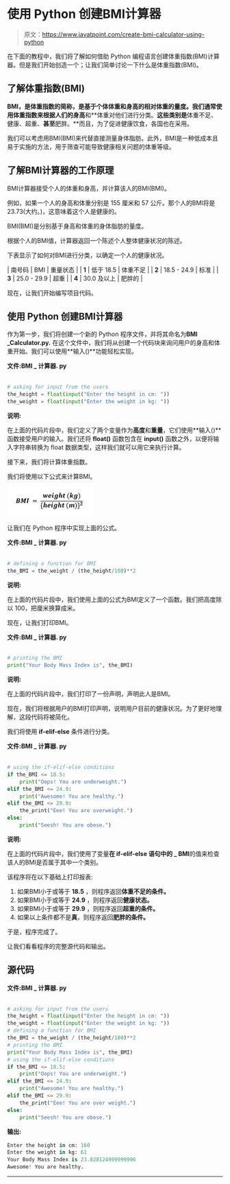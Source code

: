 # 使用 Python 创建BMI计算器

> 原文：<https://www.javatpoint.com/create-bmi-calculator-using-python>

在下面的教程中，我们将了解如何借助 Python 编程语言创建体重指数(BMI)计算器。但是我们开始创造一个；让我们简单讨论一下什么是体重指数(BMI)。

## 了解体重指数(BMI)

**BMI，**是**体重指数的简称，**是基于个体体重和身高的相对体重的量度。我们通常使用体重指数来根据人们的**身高**和**体重对他们进行分类。**这些类别是**体重不足、健康、超重、**甚至**肥胖。**而且，为了促进健康饮食，各国也在采用。

我们可以考虑用BMI(BMI)来代替直接测量身体脂肪。此外，BMI是一种低成本且易于实施的方法，用于筛查可能导致健康相关问题的体重等级。

## 了解BMI计算器的工作原理

BMI计算器接受个人的体重和身高，并计算该人的BMI(BMI)。

例如，如果一个人的身高和体重分别是 155 厘米和 57 公斤。那个人的BMI将是 23.73(大约。)，这意味着这个人是健康的。

BMI(BMI)是分别基于身高和体重的身体脂肪的量度。

根据个人的BMI值，计算器返回一个陈述个人整体健康状况的陈述。

下表显示了如何对BMI进行分类，以确定一个人的健康状况。

| 南号码 | BMI | 重量状态 |
| **1** | 低于 18.5 | 体重不足 |
| **2** | 18.5 - 24.9 | 标准 |
| **3** | 25.0 - 29.9 | 超重 |
| **4** | 30.0 及以上 | 肥胖的 |

现在，让我们开始编写项目代码。

## 使用 Python 创建BMI计算器

作为第一步，我们将创建一个新的 Python 程序文件，并将其命名为**BMI _Calculator.py.** 在这个文件中，我们将从创建一个代码块来询问用户的身高和体重开始。我们可以使用**输入()**功能轻松实现。

**文件:BMI _ 计算器. py**

```py

# asking for input from the users
the_height = float(input("Enter the height in cm: "))
the_weight = float(input("Enter the weight in kg: "))

```

**说明:**

在上面的代码片段中，我们定义了两个变量作为**高度**和**重量**，它们使用**输入()**函数接受用户的输入。我们还将 **float()** 函数包含在 **input()** 函数之外，以便将输入字符串转换为 float 数据类型，这样我们就可以用它来执行计算。

接下来，我们将计算体重指数。

我们将使用以下公式来计算BMI。

![Create BMI Calculator using Python](img/6f0d7be22b3902942746b3b7a0a09a63.png)

让我们在 Python 程序中实现上面的公式。

**文件:BMI _ 计算器. py**

```py

# defining a function for BMI
the_BMI = the_weight / (the_height/100)**2

```

**说明:**

在上面的代码片段中，我们使用上面的公式为BMI定义了一个函数。我们把高度除以 100，把厘米换算成米。

现在，让我们打印BMI。

**文件:BMI _ 计算器. py**

```py

# printing the BMI
print("Your Body Mass Index is", the_BMI)

```

**说明:**

在上面的代码片段中，我们打印了一份声明，声明此人是BMI。

现在，我们将根据用户的BMI打印声明，说明用户目前的健康状况。为了更好地理解，这段代码将被简化。

我们将使用 **if-elif-else** 条件进行分类。

**文件:BMI _ 计算器. py**

```py

# using the if-elif-else conditions
if the_BMI <= 18.5:
    print("Oops! You are underweight.")
elif the_BMI <= 24.9:
    print("Awesome! You are healthy.")
elif the_BMI <= 29.9:
    the_print("Eee! You are overweight.")
else:
    print("Seesh! You are obese.")

```

**说明:**

在上面的代码片段中，我们使用了变量**在 **if-elif-else** 语句中的 _ BMI**的值来检查该人的BMI是否属于其中一个类别。

该程序将在以下基础上打印报表:

1.  如果BMI小于或等于 **18.5** ，则程序返回**体重不足的条件。**
2.  如果BMI小于或等于 **24.9** ，则程序返回**健康状态。**
3.  如果BMI小于或等于 **29.9** ，则程序返回**超重的条件。**
4.  如果以上条件都不是**真**，则程序返回**肥胖的条件。**

于是，程序完成了。

让我们看看程序的完整源代码和输出。

## 源代码

**文件:BMI _ 计算器. py**

```py

# asking for input from the users
the_height = float(input("Enter the height in cm: "))
the_weight = float(input("Enter the weight in kg: "))
# defining a function for BMI
the_BMI = the_weight / (the_height/100)**2
# printing the BMI
print("Your Body Mass Index is", the_BMI)
# using the if-elif-else conditions
if the_BMI <= 18.5:
    print("Oops! You are underweight.")
elif the_BMI <= 24.9:
    print("Awesome! You are healthy.")
elif the_BMI <= 29.9:
    the_print("Eee! You are over weight.")
else:
    print("Seesh! You are obese.")

```

**输出:**

```py
Enter the height in cm: 160
Enter the weight in kg: 61
Your Body Mass Index is 23.828124999999996
Awesome! You are healthy.

```

* * *